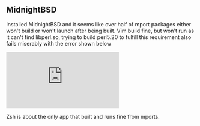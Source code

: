 ## MidnightBSD
Installed MidnightBSD and it seems like over half of mport packages either won't build or won't launch after being built. Vim build fine, but won't run as it can't find libperl.so, trying to build perl5.20 to fulfill this requirement also fails miserably with the error shown below

![](https://fusion809.github.io/images/operating-systems/MidnightBSD_perl5.20_mportbuilderror.log)

Zsh is about the only app that built and runs fine from mports.
